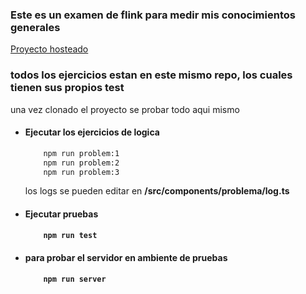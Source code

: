 ### Este es un examen de flink para medir mis conocimientos generales

<a href="https://secret-brook-99851.herokuapp.com/">Proyecto hosteado</a>


<h3>todos los ejercicios estan en este mismo repo, los cuales tienen sus propios test</h3>
<p>una vez clonado el proyecto se probar todo aqui mismo</p>

<ul>

<li>
  <div>
  
<h4>Ejecutar los ejercicios de logica</h4>

```bash
	npm run problem:1
	npm run problem:2
	npm run problem:3
```
<p>los logs se pueden editar en <strong>/src/components/problema/log.ts<strong> </p>
</div>
</li>
<li>
  <div>
<h4>Ejecutar pruebas</h4>

```bash
	npm run test
```
</div>
</li>
<li>
  <div>
<h4>para probar el servidor en ambiente de pruebas</h4>

```bash
	npm run server
```
</div>
</li>

</ul>
